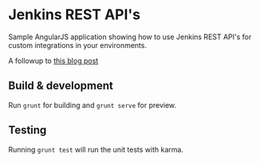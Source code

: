 # Jenkins REST API's
Sample AngularJS application showing how to use Jenkins REST API's for custom integrations in your environments.

A followup to [this blog post](http://udaypal.com/workflow-integration-using-rest-api/)

## Build & development

Run `grunt` for building and `grunt serve` for preview.

## Testing

Running `grunt test` will run the unit tests with karma.

